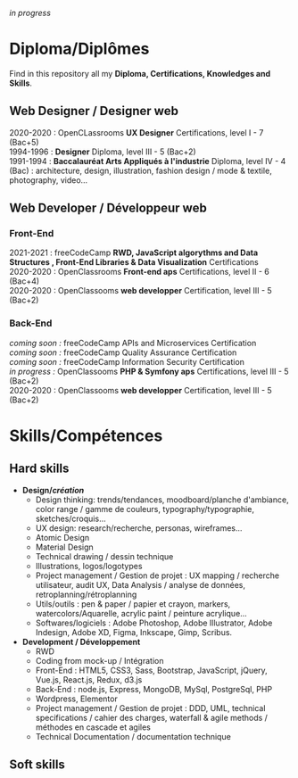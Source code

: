 *in progress*

# Diploma/Diplômes

Find in this repository all my **Diploma, Certifications, Knowledges and Skills**.

## Web Designer / Designer web
2020-2020 : OpenCLassrooms **UX Designer** Certifications, level I - 7 (Bac+5)  
1994-1996 : **Designer** Diploma, level III - 5 (Bac+2)  
1991-1994 : **Baccalauréat Arts Appliqués à l'industrie** Diploma, level IV - 4 (Bac) : architecture, design, illustration, fashion design / mode & textile, photography, video...

## Web Developer / Développeur web
### Front-End
2021-2021 : freeCodeCamp **RWD, JavaScript algorythms and Data Structures , Front-End Libraries & Data Visualization** Certifications  
2020-2020 : OpenClassrooms **Front-end aps** Certifications, level II - 6 (Bac+4)  
2020-2020 : OpenClassooms **web developper** Certification, level III - 5 (Bac+2) 

### Back-End
*coming soon :* freeCodeCamp APIs and Microservices Certification  
*coming soon :* freeCodeCamp Quality Assurance Certification  
*coming soon :* freeCodeCamp Information Security Certification  
*in progress :* OpenClassooms **PHP & Symfony aps** Certifications, level III - 5 (Bac+2)      
2020-2020 : OpenClassooms **web developper** Certification, level III - 5 (Bac+2) 

# Skills/Compétences
## Hard skills
* **Design/*création***
  * Design thinking: trends/tendances, moodboard/planche d'ambiance, color range / gamme de couleurs, typography/typographie, sketches/croquis...
  * UX design: research/recherche, personas, wireframes...
  * Atomic Design
  * Material Design
  * Technical drawing / dessin technique
  * Illustrations, logos/logotypes
  * Project management / Gestion de projet : UX mapping / recherche utilisateur, audit UX, Data Analysis / analyse de données, retroplanning/rétroplanning
  * Utils/outils : pen & paper / papier et crayon, markers, watercolors/Aquarelle, acrylic paint / peinture acrylique...
  * Softwares/logiciels : Adobe Photoshop, Adobe Illustrator, Adobe Indesign, Adobe XD, Figma, Inkscape, Gimp, Scribus.
* **Development / Développement**
  * RWD
  * Coding from mock-up / Intégration
  * Front-End : HTML5, CSS3, Sass, Bootstrap, JavaScript, jQuery, Vue.js, React.js, Redux, d3.js
  * Back-End : node.js, Express, MongoDB, MySql, PostgreSql, PHP
  * Wordpress, Elementor
  * Project management / Gestion de projet : DDD, UML, technical specifications / cahier des charges, waterfall & agile methods / méthodes en cascade et agiles
  * Technical Documentation / documentation technique
## Soft skills
